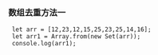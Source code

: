 <!--
 * @Author: your name
 * @Date: 2021-03-03 23:34:02
 * @LastEditTime: 2021-03-03 23:34:29
 * @LastEditors: Please set LastEditors
 * @Description: In User Settings Edit
 * @FilePath: /interview/questions/day04/README.md
-->
### 数组去重方法一
```
 let arr = [12,23,12,15,25,23,25,14,16];
 let arr1 = Array.from(new Set(arr));
 console.log(arr1);
 
 ```
 